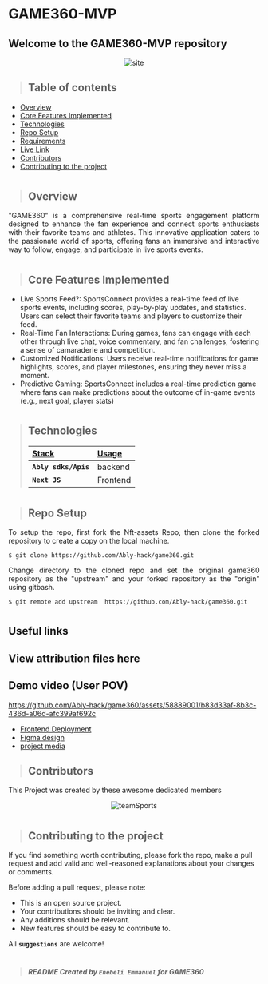 # GAME360-MVP

## Welcome to the GAME360-MVP  repository

<p align="center" width="100%">
  <img src="https://github.com/Ably-hack/game360/assets/58889001/c016cf8c-0de0-4b5a-b411-93977613c0bf" alt="site"/>
</p>

> ## Table of contents

- [Overview](#overview)
- [Core Features Implemented](#core-features-implemented)
- [Technologies](#technologies)
- [Repo Setup](#repo-setup)
- [Requirements](#requirements)
- [Live Link](#live-link)
- [Contributors](#contributors)
- [Contributing to the project](#contributing-to-the-project)

#

> ## Overview

<p align="justify">
"GAME360" is a comprehensive real-time sports engagement platform designed to enhance the fan experience and connect sports enthusiasts with their favorite teams and athletes. This innovative application caters to the passionate world of sports, offering fans an immersive and interactive way to follow, engage, and participate in live sports events.
</p>

#

> ## Core Features Implemented

- Live Sports Feed?: SportsConnect provides a real-time feed of live sports events, including scores, play-by-play updates, and statistics. Users can select their favorite teams and players to customize their feed.
- Real-Time Fan Interactions: During games, fans can engage with each other through live chat, voice commentary, and fan challenges, fostering a sense of camaraderie and competition.
- Customized Notifications: Users receive real-time notifications for game highlights, scores, and player milestones, ensuring they never miss a moment.
- Predictive Gaming: SportsConnect includes a real-time prediction game where fans can make predictions about the outcome of in-game events (e.g., next goal, player stats)

#

> ## Technologies
>
> | <b><u>Stack</u></b>  | <b><u>Usage</u></b> |
> | :------------------- | :------------------ |
> | **`Ably sdks/Apis`** | backend             |
> | **`Next JS`**        | Frontend            |

#

> ## Repo Setup

<p align="justify">
To setup the repo, first fork the Nft-assets Repo, then clone the forked repository to create a copy on the local machine.
</p>

    $ git clone https://github.com/Ably-hack/game360.git

<p align="justify">
Change directory to the cloned repo and set the original game360 repository as the "upstream" and your forked repository as the "origin" using gitbash.
</p>

    $ git remote add upstream  https://github.com/Ably-hack/game360.git

#

## Useful links

## View attribution files here

## Demo video (User POV)

https://github.com/Ably-hack/game360/assets/58889001/b83d33af-8b3c-436d-a06d-afc399af692c

- [Frontend Deployment](https://game360.vercel.app/)
- [Figma design](https://www.figma.com/file/QWAqeSwpH4Je4gGjXYPBnL/SportsConnect?node-id=115%3A2&mode=dev)
- [project media](https://pulsefire.notion.site/pulsefire/Game360-Ably-Hack-6c07c5dbe063429c85d24f930e0b2e7d)
> ## Contributors

This Project was created by these awesome dedicated members

<p align="center" width="100%">
  <img src="" alt="teamSports"/>
</p>

#

> ## Contributing to the project

If you find something worth contributing, please fork the repo, make a pull request and add valid and well-reasoned explanations about your changes or comments.

Before adding a pull request, please note:

- This is an open source project.
- Your contributions should be inviting and clear.
- Any additions should be relevant.
- New features should be easy to contribute to.

All **`suggestions`** are welcome!

#

> ##### README Created by `Enebeli Emmanuel` for GAME360
